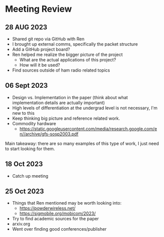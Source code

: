 # Meeting Review

## 28 AUG 2023
- Shared git repo via GitHub with Ren
- I brought up external comms, specifically the packet structure
- Add a GitHub project board?
- Ren helped me realize the bigger picture of the project
  - What are the actual applications of this project?
  - How will it be used?
- Find sources outside of ham radio related topics

## 06 Sept 2023
- Design vs. Implementation in the paper (think about what implementation details are actually important)
- High levels of differentiation at the undergrad level is not necessary, I'm new to this
- Keep thinking big picture and reference related work.
- Commodity hardware
  - https://static.googleusercontent.com/media/research.google.com/en//archive/gfs-sosp2003.pdf

Main takeaway: there are so many examples of this type of work, I just need to start looking for them.

## 18 Oct 2023
- Catch up meeting

## 25 Oct 2023
- Things that Ren mentioned may be worth looking into:
  - https://powderwireless.net/
  - https://sigmobile.org/mobicom/2023/
- Try to find academic sources for the paper
- arxiv.org
- Went over finding good conferences/publisher
